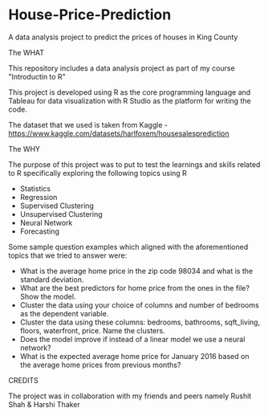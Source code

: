 # House-Price-Prediction
A data analysis project to predict the prices of houses in King County

The WHAT

This repository includes a data analysis project as part of my course "Introductin to R"

This project is developed using R as the core programming language and Tableau for data visualization with R Studio as the platform for writing the code.

The dataset that we used is taken from Kaggle - https://www.kaggle.com/datasets/harlfoxem/housesalesprediction


The WHY

The purpose of this project was to put to test the learnings and skills related to R specifically exploring the following topics using R

- Statistics
- Regression
- Supervised Clustering
- Unsupervised Clustering
- Neural Network
- Forecasting

Some sample question examples which aligned with the aforementioned topics that we tried to answer were:

- What is the average home price in the zip code 98034 and what is the standard deviation.
- What are the best predictors for home price from the ones in the file? Show the model.
- Cluster the data using your choice of columns and number of bedrooms as the dependent variable.
- Cluster the data using these columns: bedrooms, bathrooms, sqft_living, floors, waterfront, price. Name the clusters.
- Does the model improve if instead of a linear model we use a neural network?
- What is the expected average home price for January 2016 based on the average home prices from previous months?


CREDITS

The project was in collaboration with my friends and peers namely Rushit Shah & Harshi Thaker 

